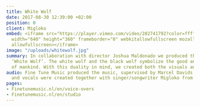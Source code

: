 ```yaml
---
title: White Wolf
date: 2017-08-30 12:39:00 +02:00
position: 0
client: Migloko
embed: <iframe src="https://player.vimeo.com/video/202741792?color=ffffff&title=0&byline=0&portrait=0"
  width="640" height="360" frameborder="0" webkitallowfullscreen mozallowfullscreen
  allowfullscreen></iframe>
image: "/uploads/whitewolf.jpg"
summary: In collaboration with director Joshua Maldonado we produced the music video
  ‘White Wolf’. The white wolf and the black wolf symbolize the good and evil side
  of mankind. With this duality in mind, we created both the visuals and the music.
audio: Fine Tune Music produced the music, supervised by Marcel Davids. The lyrics
  and vocals were created together with singer/songwriter Migloko from Lithuania.
pages:
- Finetunemusic.nl/en/voice-overs
- Finetunemusic.nl/en/studio
---
```


